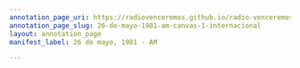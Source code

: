 ```yaml
---
annotation_page_uri: https://radiovenceremos.github.io/radio-venceremos-espanol-1/annotations/26-de-mayo-1981-am-canvas-1-internacional.json
annotation_page_slug: 26-de-mayo-1981-am-canvas-1-internacional
layout: annotation_page
manifest_label: 26 de mayo, 1981 - AM

---
```


